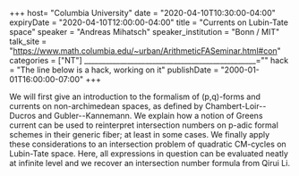 +++
  host= "Columbia University"
  date = "2020-04-10T10:30:00-04:00"
  expiryDate = "2020-04-10T12:00:00-04:00"
  title = "Currents on Lubin-Tate space"
  speaker = "Andreas Mihatsch"
  speaker_institution = "Bonn / MIT"
  talk_site = "https://www.math.columbia.edu/~urban/ArithmeticFASeminar.html#con"
  categories = ["NT"]
  ________________________________________________=""
  hack = "The line below is a hack, working on it"
  publishDate = "2000-01-01T16:00:00-07:00"
+++

We will first give an introduction to the formalism of (p,q)-forms and currents on non-archimedean spaces, as defined by Chambert-Loir--Ducros and Gubler--Kannemann. We explain how a notion of Greens current can be used to reinterpret intersection numbers on p-adic formal schemes in their generic fiber; at least in some cases. We finally apply these considerations to an intersection problem of quadratic CM-cycles on Lubin-Tate space. Here, all expressions in question can be evaluated neatly at infinite level and we recover an intersection number formula from Qirui Li.
